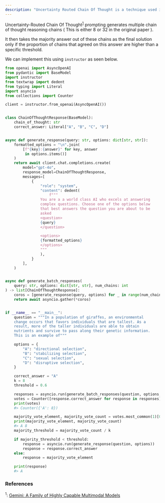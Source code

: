 ```yaml
---
description: "Uncertainty Routed Chain Of Thought is a technique used in the Gemini Paper to improve upon the conventional Chain Of Thought approach"
---
```


Uncertainty-Routed Chain Of Thought<sup><a href="https://storage.googleapis.com/deepmind-media/gemini/gemini_1_report.pdf">1</a></sup> prompting generates multiple chain of thought reasoning chains ( This is either 8 or 32 in the original paper ).

It then takes the majority answer out of these chains as the final solution only if the proportion of chains that agreed on this answer are higher than a specific threshold.

We can implement this using `instructor` as seen below.

```python hl_lines="74-87"
from openai import AsyncOpenAI
from pydantic import BaseModel
import instructor
from textwrap import dedent
from typing import Literal
import asyncio
from collections import Counter

client = instructor.from_openai(AsyncOpenAI())


class ChainOfThoughtResponse(BaseModel):
    chain_of_thought: str
    correct_answer: Literal["A", "B", "C", "D"]


async def generate_response(query: str, options: dict[str, str]):
    formatted_options = "\n".join(
        [f"{key}:{answer}" for key, answer
         in options.items()]
    )
    return await client.chat.completions.create(
        model="gpt-4o",
        response_model=ChainOfThoughtResponse,
        messages=[
            {
                "role": "system",
                "content": dedent(
                    f"""
                You are a a world class AI who excels at answering
                complex questions. Choose one of the options below
                that best answers the question you are about to be
                asked
                <question>
                {query}
                </question>

                <options>
                {formatted_options}
                </options>
                """
                ),
            }
        ],
    )


async def generate_batch_responses(
    query: str, options: dict[str, str], num_chains: int
) -> list[ChainOfThoughtResponse]:
    coros = [generate_response(query, options) for _ in range(num_chains)]
    return await asyncio.gather(*coros)


if __name__ == "__main__":
    question = """In a population of giraffes, an environmental
    change occurs that favors individuals that are tallest. As a
    result, more of the taller individuals are able to obtain
    nutrients and survive to pass along their genetic information.
    This is an example of"""

    options = {
        "A": "directional selection",
        "B": "stabilizing selection",
        "C": "sexual selection",
        "D": "disruptive selection",
    }

    correct_answer = "A"
    k = 8
    threshold = 0.6

    responses = asyncio.run(generate_batch_responses(question, options, k))
    votes = Counter([response.correct_answer for response in responses])
    print(votes)
    #> Counter({'A': 8})

    majority_vote_element, majority_vote_count = votes.most_common(1)[0]
    print(majority_vote_element, majority_vote_count)
    #> A 8
    majority_threshold = majority_vote_count / k

    if majority_threshold < threshold:
        response = asyncio.run(generate_response(question, options))
        response = response.correct_answer
    else:
        response = majority_vote_element

    print(response)
    #> A
```

### References

<sup id="ref-1">1</sup>: [Gemini: A Family of Highly Capable Multimodal Models](https://storage.googleapis.com/deepmind-media/gemini/gemini_1_report.pdf)
